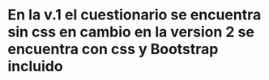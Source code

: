 # En la v.1 el cuestionario se encuentra sin css en cambio en la version 2 se encuentra con css y Bootstrap incluido
